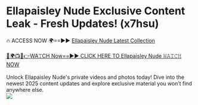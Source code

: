 # Ellapaisley Nude Exclusive Content Leak - Fresh Updates! (x7hsu)

🔥 ACCESS NOW 🌍==►► <a href="https://tinyurl.com/yc657z5k" rel="nofollow">Ellapaisley Nude Latest Collection</a>
<br><br>
[🔴🌍📺📱👉WA𝚃CH Now==►► CLICK HERE TO Ellapaisley Nude 𝚆𝙰𝚃𝙲𝙷 NOW](https://tinyurl.com/yc657z5k)
<br><br>
Unlock Ellapaisley Nude's private videos and photos today! Dive into the newest 2025 content updates and explore exclusive material you won’t find anywhere else.
<br>
<a href="https://tinyurl.com/yc657z5k" rel="nofollow" data-target="animated-image.originalLink"><img src="https://camo.githubusercontent.com/8a4f000d20f83aca3bf7ec5f350d767afa0574a8a352519fd8cfa583a6f93a33/68747470733a2f2f692e696d6775722e636f6d2f644a486b345a712e676966" data-canonical-src="https://i.imgur.com/dJHk4Zq.gif" style="max-width: 100%; display: inline-block;" data-target="animated-image.originalImage"></a>
<br>

